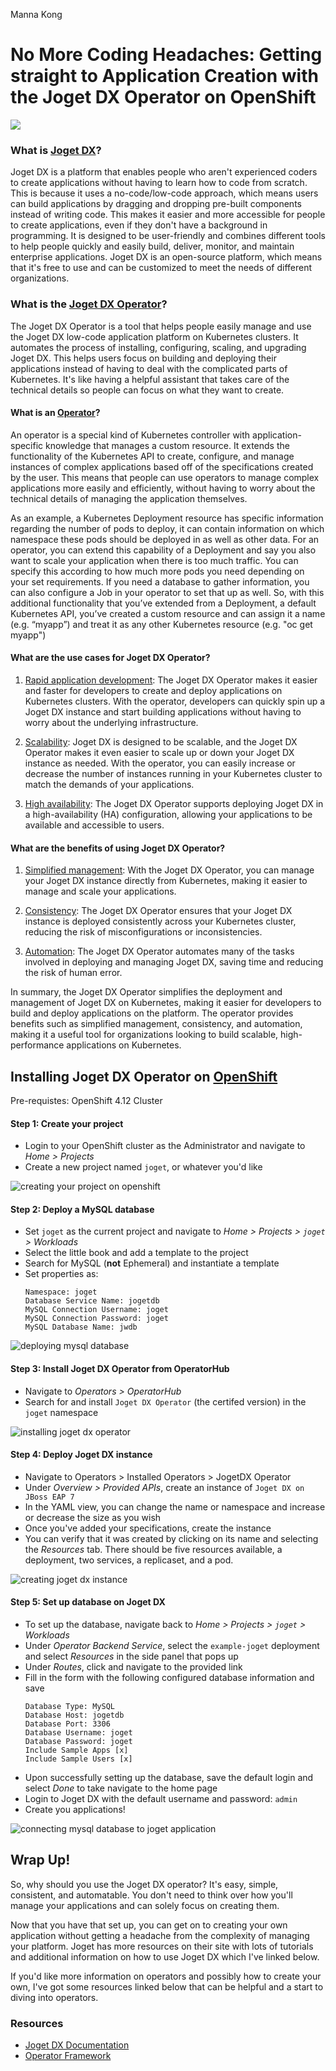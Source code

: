 Manna Kong

# No More Coding Headaches: Getting straight to Application Creation with the Joget DX Operator on OpenShift

![](https://i.imgur.com/bG3Hzof.jpg)

### What is [Joget DX](https://www.joget.org/dx-8/)?

Joget DX is a platform that enables people who aren't experienced coders to create applications without having to learn how to code from scratch. This is because it uses a no-code/low-code approach, which means users can build applications by dragging and dropping pre-built components instead of writing code. This makes it easier and more accessible for people to create applications, even if they don't have a background in programming. It is designed to be user-friendly and combines different tools to help people quickly and easily build, deliver, monitor, and maintain enterprise applications. Joget DX is an open-source platform, which means that it's free to use and can be customized to meet the needs of different organizations. 

### What is the [Joget DX Operator](https://catalog.redhat.com/software/containers/joget/joget-dx-operator/5e70e12569aea31642a9c910)?

The Joget DX Operator is a tool that helps people easily manage and use the Joget DX low-code application platform on Kubernetes clusters. It automates the process of installing, configuring, scaling, and upgrading Joget DX. This helps users focus on building and deploying their applications instead of having to deal with the complicated parts of Kubernetes. It's like having a helpful assistant that takes care of the technical details so people can focus on what they want to create.

#### What is an [Operator](https://www.cncf.io/blog/2022/06/15/kubernetes-operators-what-are-they-some-examples/#:~:text=K8s%20Operators%20are%20controllers%20for,Custom%20Resource%20Definitions%20(CRD).)?

An operator is a special kind of Kubernetes controller with application-specific knowledge that manages a custom resource. It extends the functionality of the Kubernetes API to create, configure, and manage instances of complex applications based off of the specifications created by the user. This means that people can use operators to manage complex applications more easily and efficiently, without having to worry about the technical details of managing the application themselves.

As an example, a Kubernetes Deployment resource has specific information regarding the number of pods to deploy, it can contain information on which namespace these pods should be deployed in as well as other data. For an operator, you can extend this capability of a Deployment and say you also want to scale your application when there is too much traffic. You can specify this according to how much more pods you need depending on your set requirements. If you need a database to gather information, you can also configure a Job in your operator to set that up as well. So, with this additional functionality that you’ve extended from a Deployment, a default Kubernetes API, you’ve created a custom resource and can assign it a name (e.g. “myapp”) and treat it as any other Kubernetes resource (e.g. "oc get myapp")

#### What are the use cases for Joget DX Operator?

1. <u>Rapid application development</u>: The Joget DX Operator makes it easier and faster for developers to create and deploy applications on Kubernetes clusters. With the operator, developers can quickly spin up a Joget DX instance and start building applications without having to worry about the underlying infrastructure.

2. <u>Scalability</u>: Joget DX is designed to be scalable, and the Joget DX Operator makes it even easier to scale up or down your Joget DX instance as needed. With the operator, you can easily increase or decrease the number of instances running in your Kubernetes cluster to match the demands of your applications.

3. <u>High availability</u>: The Joget DX Operator supports deploying Joget DX in a high-availability (HA) configuration, allowing your applications to be available and accessible to users.

#### What are the benefits of using Joget DX Operator?

1. <u>Simplified management</u>: With the Joget DX Operator, you can manage your Joget DX instance directly from Kubernetes, making it easier to manage and scale your applications.

2. <u>Consistency</u>: The Joget DX Operator ensures that your Joget DX instance is deployed consistently across your Kubernetes cluster, reducing the risk of misconfigurations or inconsistencies.

3. <u>Automation</u>: The Joget DX Operator automates many of the tasks involved in deploying and managing Joget DX, saving time and reducing the risk of human error.

In summary, the Joget DX Operator simplifies the deployment and management of Joget DX on Kubernetes, making it easier for developers to build and deploy applications on the platform. The operator provides benefits such as simplified management, consistency, and automation, making it a useful tool for organizations looking to build scalable, high-performance applications on Kubernetes.

## Installing Joget DX Operator on [OpenShift](https://www.redhat.com/en/technologies/cloud-computing/openshift)

Pre-requistes: OpenShift 4.12 Cluster


#### Step 1: Create your project

- Login to your OpenShift cluster as the Administrator and navigate to *Home > Projects*
- Create a new project named `joget`, or whatever you'd like

![creating your project on openshift](https://media.giphy.com/media/v1.Y2lkPTc5MGI3NjExNjNkYmZhYzBmMjEwN2IyZGQyOGQzYjFiMzNmZGU3NjRjZTNjYWUzMSZlcD12MV9pbnRlcm5hbF9naWZzX2dpZklkJmN0PWc/UHeWtvWj2EppTpUHRY/giphy.gif)


#### Step 2: Deploy a MySQL database

- Set `joget` as the current project and navigate to *Home > Projects > `joget` > Workloads*
- Select the little book and add a template to the project
- Search for MySQL (**not** Ephemeral) and instantiate a template
- Set properties as:
    ```
    Namespace: joget
    Database Service Name: jogetdb
    MySQL Connection Username: joget
    MySQL Connection Password: joget
    MySQL Database Name: jwdb
    ```
![deploying mysql database](https://media.giphy.com/media/v1.Y2lkPTc5MGI3NjExOGRiNzg0MzFmNTY0ZDNiNmJkNWJmY2RlMzgyYWUyOTc4ZjM1MWU3MSZlcD12MV9pbnRlcm5hbF9naWZzX2dpZklkJmN0PWc/K7RAErLt5qSKMaxgQP/giphy.gif)   


#### Step 3: Install Joget DX Operator from OperatorHub

- Navigate to *Operators > OperatorHub*
- Search for and install `Joget DX Operator` (the certifed version) in the `joget` namespace 

![installing joget dx operator](https://media.giphy.com/media/v1.Y2lkPTc5MGI3NjExZmQyYmJiMjY3MTVmMDQ3ZTY4ZTNiOGViN2Q5MTI3N2ZjMGE4ZDQ0NSZlcD12MV9pbnRlcm5hbF9naWZzX2dpZklkJmN0PWc/NYsQZkTnGGa0xo57Oq/giphy.gif)   


#### Step 4: Deploy Joget DX instance

- Navigate to Operators > Installed Operators > JogetDX Operator
- Under *Overview > Provided APIs*, create an instance of `Joget DX on JBoss EAP 7`
- In the YAML view, you can change the name or namespace and increase or decrease the size as you wish
- Once you've added your specifications, create the instance
- You can verify that it was created by clicking on its name and selecting the *Resources* tab. There should be five resources available, a deployment, two services, a replicaset, and a pod.

![creating joget dx instance](https://media.giphy.com/media/v1.Y2lkPTc5MGI3NjExMDNiMTFkNjQ3OTQzNzQyOGZjZTQ4Y2QwNmMxOTg0MzBkMDY0NGZkZSZlcD12MV9pbnRlcm5hbF9naWZzX2dpZklkJmN0PWc/Qjh8bmn8zYRN8Pgwh3/giphy.gif)   



#### Step 5: Set up database on Joget DX

- To set up the database, navigate back to *Home > Projects > `joget` > Workloads*
- Under *Operator Backend Service*, select the `example-joget` deployment and select *Resources* in the side panel that pops up
- Under *Routes*, click and navigate to the provided link
- Fill in the form with the following configured database information and save
    ```
    Database Type: MySQL
    Database Host: jogetdb
    Database Port: 3306
    Database Username: joget
    Database Password: joget
    Include Sample Apps [x] 
    Include Sample Users [x]
    ```
- Upon successfully setting up the database, save the default login and select *Done* to take navigate to the home page
- Login to Joget DX with the default username and password: `admin`
- Create you applications!

![connecting mysql database to joget application](https://media.giphy.com/media/v1.Y2lkPTc5MGI3NjExZGI0NGQ1NjgwMThiOWQ1ZjMyMmFhYWJhODMzZjEwZDAxYWRlYzVlNCZlcD12MV9pbnRlcm5hbF9naWZzX2dpZklkJmN0PWc/oho9lDzr1f9ZLncePQ/giphy.gif)   

## Wrap Up!

So, why should you use the Joget DX operator? It's easy, simple, consistent, and automatable. You don't need to think over how you'll manage your applications and can solely focus on creating them. 

Now that you have that set up, you can get on to creating your own application without getting a headache from the complexity of managing your platform. Joget has more resources on their site with lots of tutorials and additional information on how to use Joget DX which I've linked below.

If you'd like more information on operators and possibly how to create your own, I've got some resources linked below that can be helpful and a start to diving into operators.

### Resources

- [Joget DX Documentation](https://dev.joget.org/community/display/DX7/Get+Started)
- [Operator Framework](https://operatorframework.io/what/)
